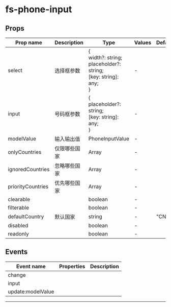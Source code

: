 # fs-phone-input

## Props

| Prop name         | Description  | Type                                                                             | Values | Default |
| ----------------- | ------------ | -------------------------------------------------------------------------------- | ------ | ------- |
| select            | 选择框参数   | {<br/> width?: string;<br/> placeholder?: string;<br/> [key: string]: any;<br/>} | -      |         |
| input             | 号码框参数   | {<br/> placeholder?: string;<br/> [key: string]: any;<br/>}                      | -      |         |
| modelValue        | 输入输出值   | PhoneInputValue                                                                  | -      |         |
| onlyCountries     | 仅限哪些国家 | Array                                                                            | -      |         |
| ignoredCountries  | 忽略哪些国家 | Array                                                                            | -      |         |
| priorityCountries | 优先哪些国家 | Array                                                                            | -      |         |
| clearable         |              | boolean                                                                          | -      |         |
| filterable        |              | boolean                                                                          | -      |         |
| defaultCountry    | 默认国家     | string                                                                           | -      | "CN"    |
| disabled          |              | boolean                                                                          | -      |         |
| readonly          |              | boolean                                                                          | -      |         |

## Events

| Event name        | Properties | Description |
| ----------------- | ---------- | ----------- |
| change            |            |
| input             |            |
| update:modelValue |            |

---
